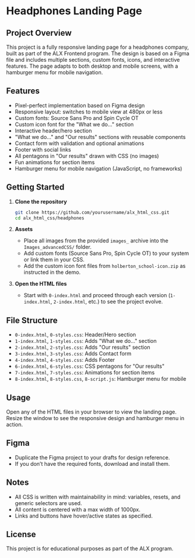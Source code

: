 # Headphones Landing Page

## Project Overview
This project is a fully responsive landing page for a headphones company, built as part of the ALX Frontend program. The design is based on a Figma file and includes multiple sections, custom fonts, icons, and interactive features. The page adapts to both desktop and mobile screens, with a hamburger menu for mobile navigation.

## Features
- Pixel-perfect implementation based on Figma design
- Responsive layout: switches to mobile view at 480px or less
- Custom fonts: Source Sans Pro and Spin Cycle OT
- Custom icon font for the "What we do..." section
- Interactive header/hero section
- "What we do..." and "Our results" sections with reusable components
- Contact form with validation and optional animations
- Footer with social links
- All pentagons in "Our results" drawn with CSS (no images)
- Fun animations for section items
- Hamburger menu for mobile navigation (JavaScript, no frameworks)

## Getting Started
1. **Clone the repository**
   ```sh
   git clone https://github.com/yourusername/alx_html_css.git
   cd alx_html_css/headphones
   ```
2. **Assets**
   - Place all images from the provided `images_` archive into the `Images_advancedCSS/` folder.
   - Add custom fonts (Source Sans Pro, Spin Cycle OT) to your system or link them in your CSS.
   - Add the custom icon font files from `holberton_school-icon.zip` as instructed in the demo.

3. **Open the HTML files**
   - Start with `0-index.html` and proceed through each version (`1-index.html`, `2-index.html`, etc.) to see the project evolve.

## File Structure
- `0-index.html`, `0-styles.css`: Header/Hero section
- `1-index.html`, `1-styles.css`: Adds "What we do..." section
- `2-index.html`, `2-styles.css`: Adds "Our results" section
- `3-index.html`, `3-styles.css`: Adds Contact form
- `4-index.html`, `4-styles.css`: Adds Footer
- `6-index.html`, `6-styles.css`: CSS pentagons for "Our results"
- `7-index.html`, `7-styles.css`: Animations for section items
- `8-index.html`, `8-styles.css`, `8-script.js`: Hamburger menu for mobile

## Usage
Open any of the HTML files in your browser to view the landing page. Resize the window to see the responsive design and hamburger menu in action.

## Figma
- Duplicate the Figma project to your drafts for design reference.
- If you don’t have the required fonts, download and install them.

## Notes
- All CSS is written with maintainability in mind: variables, resets, and generic selectors are used.
- All content is centered with a max width of 1000px.
- Links and buttons have hover/active states as specified.

## License
This project is for educational purposes as part of the ALX program.
